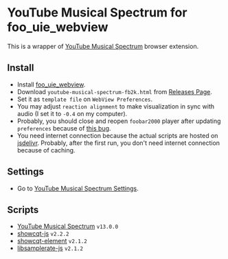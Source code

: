 # YouTube Musical Spectrum for foo_uie_webview

This is a wrapper of [YouTube Musical Spectrum](https://github.com/mfcc64/youtube-musical-spectrum) browser extension.

## Install

- Install [foo_uie_webview](https://www.foobar2000.org/components/view/foo_uie_webview).
- Download `youtube-musical-spectrum-fb2k.html` from [Releases Page](https://github.com/mfcc64/youtube-musical-spectrum-fb2k/releases).
- Set it as `template file` on `WebView Preferences`.
- You may adjust `reaction alignment` to make visualization in sync with audio (I set it to `-0.4` on my computer).
- Probably, you should close and reopen `foobar2000` player after updating `preferences` because of
  [this bug](https://hydrogenaudio.org/index.php/topic,126042.msg1058199.html#msg1058199).
- You need internet connection because the actual scripts are hosted on [jsdelivr](https://www.jsdelivr.com/).
  Probably, after the first run, you don't need internet connection because of caching.

## Settings

- Go to [YouTube Musical Spectrum Settings](https://github.com/mfcc64/youtube-musical-spectrum#settings).

## Scripts

- [YouTube Musical Spectrum](https://github.com/mfcc64/youtube-musical-spectrum) `v13.0.0`
- [showcqt-js](https://github.com/mfcc64/showcqt-js) `v2.2.2`
- [showcqt-element](https://github.com/mfcc64/showcqt-element) `v2.1.2`
- [libsamplerate-js](https://github.com/aolsenjazz/libsamplerate-js) `v2.1.2`
